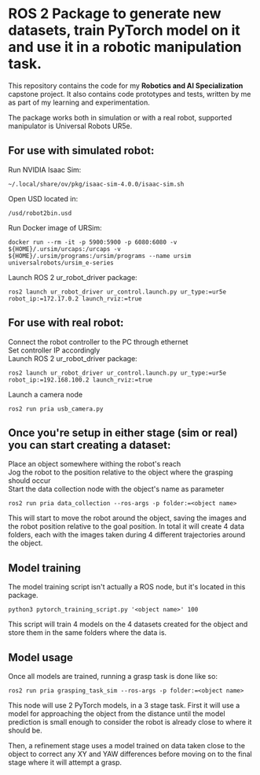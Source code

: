 # ROS 2 Package to generate new datasets, train PyTorch model on it and use it in a robotic manipulation task.

This repository contains the code for my **Robotics and AI Specialization** capstone project. It also contains code prototypes and tests, written by me as part of my learning and experimentation.

The package works both in simulation or with a real robot, supported manipulator is Universal Robots UR5e.  

## For use with simulated robot:

Run NVIDIA Isaac Sim:  

    ~/.local/share/ov/pkg/isaac-sim-4.0.0/isaac-sim.sh

Open USD located in:  
    
    /usd/robot2bin.usd

Run Docker image of URSim:  

    docker run --rm -it -p 5900:5900 -p 6080:6080 -v ${HOME}/.ursim/urcaps:/urcaps -v ${HOME}/.ursim/programs:/ursim/programs --name ursim universalrobots/ursim_e-series


Launch ROS 2 ur_robot_driver package:  

    ros2 launch ur_robot_driver ur_control.launch.py ur_type:=ur5e robot_ip:=172.17.0.2 launch_rviz:=true


## For use with real robot:


Connect the robot controller to the PC through ethernet  
Set controller IP accordingly  
Launch ROS 2 ur_robot_driver package:  

    ros2 launch ur_robot_driver ur_control.launch.py ur_type:=ur5e robot_ip:=192.168.100.2 launch_rviz:=true

Launch a camera node  

    ros2 run pria usb_camera.py


## Once you're setup in either stage (sim or real) you can start creating a dataset:

Place an object somewhere withing the robot's reach  
Jog the robot to the position relative to the object where the grasping should occur  
Start the data collection node with the object's name as parameter  

    ros2 run pria data_collection --ros-args -p folder:=<object name>

This will start to move the robot around the object, saving the images and the robot position relative to the goal position. In total it will create 4 data folders, each with the images taken during 4 different trajectories around the object.


## Model training

The model training script isn't actually a ROS node, but it's located in this package.  

    python3 pytorch_training_script.py '<object name>' 100

This script will train 4 models on the 4 datasets created for the object and store them in the same folders where the data is.  


## Model usage

Once all models are trained, running a grasp task is done like so:  

    ros2 run pria grasping_task_sim --ros-args -p folder:=<object name>

This node will use 2 PyTorch models, in a 3 stage task. First it will use a model for approaching the object from the distance until the model prediction is small enough to consider the robot is already close to where it should be.

Then, a refinement stage uses a model trained on data taken close to the object to correct any XY and YAW differences before moving on to the final stage where it will attempt a grasp.
